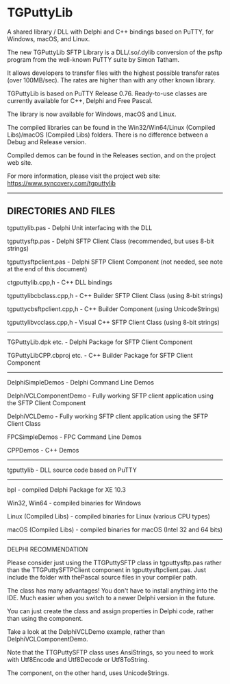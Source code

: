 # TGPuttyLib
A shared library / DLL with Delphi and C++ bindings based on PuTTY, for Windows, macOS, and Linux.

The new TGPuttyLib SFTP Library is a DLL/.so/.dylib conversion of the psftp program from the well-known PuTTY suite by Simon Tatham.

It allows developers to transfer files with the highest possible transfer rates (over 100MB/sec). The rates are higher than with any other known library.

TGPuttyLib is based on PuTTY Release 0.76. Ready-to-use classes are currently available for C++, Delphi and Free Pascal.

The library is now available for Windows, macOS and Linux.

The compiled libraries can be found in the Win32/Win64/Linux (Compiled Libs)/macOS (Compiled Libs) folders. There is no difference between a Debug and Release version.

Compiled demos can be found in the Releases section, and on the project web site.

For more information, please visit the project web site: 
https://www.syncovery.com/tgputtylib

---------------------
DIRECTORIES AND FILES
---------------------

tgputtylib.pas         -   Delphi Unit interfacing with the DLL

tgputtysftp.pas        -   Delphi SFTP Client Class (recommended, but uses 8-bit strings)

tgputtysftpclient.pas  -   Delphi SFTP Client Component (not needed, see note at the end of this document)

ctgputtylib.cpp,h      -   C++ DLL bindings

tgputtylibcbclass.cpp,h    -  C++ Builder SFTP Client Class (using 8-bit strings)

tgputtycbsftpclient.cpp,h   -  C++ Builder Component (using UnicodeStrings)

tgputtylibvcclass.cpp,h   -  Visual C++ SFTP Client Class (using 8-bit strings)

---------------------

TGPuttyLib.dpk etc.    -   Delphi Package for SFTP Client Component

TGPuttyLibCPP.cbproj etc.  -  C++ Builder Package for SFTP Client Component

---------------------

DelphiSimpleDemos      -   Delphi Command Line Demos

DelphiVCLComponentDemo -   Fully working SFTP client application using the SFTP Client Component

DelphiVCLDemo          -   Fully working SFTP client application using the SFTP Client Class

FPCSimpleDemos         -   FPC Command Line Demos

CPPDemos               -   C++ Demos

---------------------

tgputtylib             -   DLL source code based on PuTTY

---------------------

bpl                    -   compiled Delphi Package for XE 10.3

Win32, Win64           -   compiled binaries for Windows

Linux (Compiled Libs)  -   compiled binaries for Linux (various CPU types)

macOS (Compiled Libs)  -   compiled binaries for macOS (Intel 32 and 64 bits)


---------------------

DELPHI RECOMMENDATION

Please consider just using the TTGPuttySFTP class in tgputtysftp.pas
rather than the TTGPuttySFTPClient component in tgputtysftpclient.pas.
Just include the folder with thePascal source files in your compiler path.

The class has many advantages! You don't have to install anything into the IDE.
Much easier when you switch to a newer Delphi version in the future.

You can just create the class and assign properties in Delphi code, rather than using
the component.

Take a look at the DelphiVCLDemo example, rather than DelphiVCLComponentDemo.

Note that the TTGPuttySFTP class uses AnsiStrings, so you need to work with Utf8Encode and Utf8Decode or Utf8ToString.

The component, on the other hand, uses UnicodeStrings.

